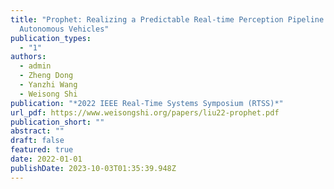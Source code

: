 ```yaml
---
title: "Prophet: Realizing a Predictable Real-time Perception Pipeline for
  Autonomous Vehicles"
publication_types:
  - "1"
authors:
  - admin
  - Zheng Dong
  - Yanzhi Wang
  - Weisong Shi
publication: "*2022 IEEE Real-Time Systems Symposium (RTSS)*"
url_pdf: https://www.weisongshi.org/papers/liu22-prophet.pdf
publication_short: ""
abstract: ""
draft: false
featured: true
date: 2022-01-01
publishDate: 2023-10-03T01:35:39.948Z
---
```


